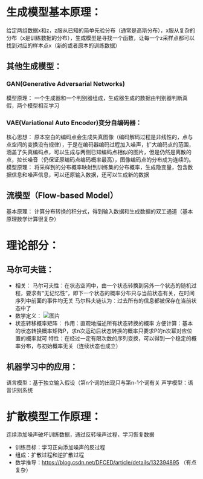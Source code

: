 # 生成模型基本原理：
给定两组数据x和z，z服从已知的简单先验分布（通常是高斯分布），x服从复杂的分布（x是训练数据的分布），生成模型是寻找一个函数，让每一个z采样点都可以找到对应的样本点x（新的或者原本的训练数据）
## 其他生成模型：
### GAN(Generative Adversarial Networks)
模型原理：
一个生成器和一个判别器组成，生成器生成的数据由判别器判断真假，两个模型相互学习
### VAE(Variational Auto Encoder)变分自编码器：
核心思想：
原本空白的编码点会生成失真图像（编码解码过程是非线性的，点与点空间的变换没有规律），于是在编码器编码过程加入噪声，扩大编码点的范围，涵盖了失真编码点，可以生成与两侧已知编码点相似的图片，但是仍然是离散的点，拉长噪音（仍保证原编码点编码概率最高），图像编码点的分布成为连续的。
模型原理：
将采样到的分布概率映射到训练集的分布概率，生成隐变量，包含数据信息和噪声信息，可以还原输入数据，还可以生成新的数据
## 流模型（Flow-based Model）
基本原理：
计算分布转换的积分式，得到输入数据和生成数据的双工通道（基本原理数学计算很复杂）
# 理论部分：
## 马尔可夫链：
- 相关：
马尔可夫性：在状态空间中，由一个状态转换到另外一个状态的随机过程，要求有“无记忆性”，即下一个状态的概率分布只与当前状态有关，在时间序列中前面的事件均无关
马尔科夫链认为：过去所有的信息都被保存在当前状态中了
- 数学定义：
![图片](![image](https://github.com/user-attachments/assets/223dbde4-8f5d-4814-abe6-e69fc628c580))
- 状态转移概率矩阵：
作用：直观地描述所有状态转换的概率
方便计算：基本的状态转换概率矩阵P，求n次运动后状态转换的概率只要求P的n次幂对应位置的概率就可
特性：在经过一定有限次数的序列变换，可以得到一个稳定的概率分布，与初始概率无关（连续状态也成立）
## 机器学习中的应用：
语言模型：基于独立输入假设（第n个词的出现只与第n-1个词有关
声学模型：语音识别系统
# 扩散模型工作原理：
连续添加噪声破坏训练数据，通过反转噪声过程，学习恢复数据
- 训练目标：学习正向添加噪声的反过程
- 组成：扩散过程和逆扩散过程
- 数学推导：https://blog.csdn.net/DFCED/article/details/132394895       （有点复杂）
